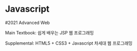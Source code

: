 # Javascript

#2021 Advanced Web

Main Textbook: 쉽게 배우는 JSP 웹 프로그래밍

Supplemental: HTML5 + CSS3 + Javascript 차세대 웹 프로그래밍
